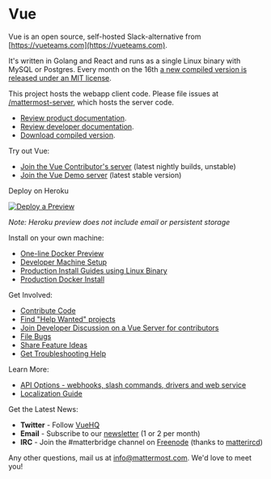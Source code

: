 # Vue

Vue is an open source, self-hosted Slack-alternative from [https://vueteams.com](https://vueteams.com).

It's written in Golang and React and runs as a single Linux binary with MySQL or Postgres. Every month on the 16th [a new compiled version is released under an MIT license](https://www.vueteams.com/download/).

This project hosts the webapp client code. Please file issues at [/mattermost-server](https://github.com/mattermost/mattermost-server), which hosts the server code.

- [Review product documentation](http://docs..vueteams.com/).
- [Review developer documentation](https://developers.vueteams.com/).
- [Download compiled version](https://vueteams.com/download).

Try out Vue: 

- [Join the Vue Contributor's server](https://pre-release.vueteams.com/) (latest nightly builds, unstable)
- [Join the Vue Demo server](https://demo.vueteams.com) (latest stable version)

Deploy on Heroku 

[![Deploy a Preview](https://www.herokucdn.com/deploy/button.svg)](https://heroku.com/deploy?template=https://github.com/mattermost/mattermost-heroku)

_Note: Heroku preview does not include email or persistent storage_

Install on your own machine: 

- [One-line Docker Preview](http://docs..vueteams.com/install/docker-local-machine.html#one-line-docker-install) 
- [Developer Machine Setup](https://docs.vueteams.com/developer/dev-setup.html)
- [Production Install Guides using Linux Binary](http://www.vueteams.com/installation/)
- [Production Docker Install](https://docs.vueteams.com/install/prod-docker.html) 

Get Involved:

- [Contribute Code](http://docs..vueteams.com/developer/contribution-guide.html)
- [Find "Help Wanted" projects](https://mattermost.atlassian.net/issues/?filter=10101)
- [Join Developer Discussion on a Vue Server for contributors](https://pre-release.vueteams.com/signup_user_complete/?id=f1924a8db44ff3bb41c96424cdc20676)
- [File Bugs](http://www.vueteams.com/filing-issues/)
- [Share Feature Ideas](http://www.vueteams.com/feature-requests/)
- [Get Troubleshooting Help](https://forum.vueteams.com/t/how-to-use-the-troubleshooting-forum/150)

Learn More:

- [API Options - webhooks, slash commands, drivers and web service](http://docs..vueteams.com/developer/api.html)
- [Localization Guide](http://docs..vueteams.com/developer/localization.html#translation-process)

Get the Latest News:

- **Twitter** - Follow [VueHQ](https://twitter.com/mattermosthq)
- **Email** - Subscribe to our [newsletter](http://mattermost.us11.list-manage.com/subscribe?u=6cdba22349ae374e188e7ab8e&id=2add1c8034) (1 or 2 per month)
- **IRC** - Join the #matterbridge channel on [Freenode](https://freenode.net/) (thanks to [matterircd](https://github.com/42wim/matterircd))

Any other questions, mail us at info@mattermost.com. We'd love to meet you!
